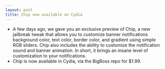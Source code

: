 ```yaml
---
layout: post
title: Chip now available on Cydia
---
```

* A few days ago, we gave you an exclusive preview of Chip, a new jailbreak tweak that allows you to customize banner notifications background color, text color, border color, and gradient using simple RGB sliders. Chip also includes the ability to customize the notification sound and banner animation. In short, it brings an insane level of customization to your notifications.
* Chip is now available in Cydia, via the BigBoss repo for $1.99.

